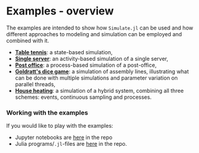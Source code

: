 # Examples - overview

The examples are intended to show how `Simulate.jl` can be used and how different approaches to modeling and simulation can be employed and combined with it.

- [**Table tennis**](tabletennis.md): a state-based simulation,
- [**Single server**](singleserver.md): an activity-based simulation of a single
  server,
- [**Post office**](postoffice/postoffice.md): a process-based simulation of a
  post-office,
- [**Goldratt's dice game**](dicegame/dicegame.md): a simulation of assembly lines,
  illustrating what can be done with multiple simulations and parameter variation on
  parallel threads,
- [**House heating**](house_heating/house_heating.md): a simulation of a hybrid
  system, combining all three schemes: events, continuous sampling and processes.

### Working with the examples

If you would like to play with the examples:

- Jupyter notebooks are [here](https://github.com/pbayer/DiscreteEventsCompanion.jl/tree/master/notebooks) in the repo
- Julia programs/`.jl`-files are [here](https://github.com/pbayer/DiscreteEventsCompanion.jl/tree/master/examples) in the repo.

